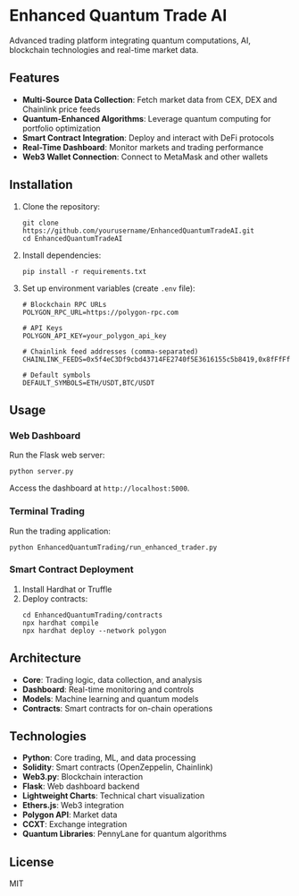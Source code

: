 # Enhanced Quantum Trade AI

Advanced trading platform integrating quantum computations, AI, blockchain technologies and real-time market data.

## Features

- **Multi-Source Data Collection**: Fetch market data from CEX, DEX and Chainlink price feeds
- **Quantum-Enhanced Algorithms**: Leverage quantum computing for portfolio optimization
- **Smart Contract Integration**: Deploy and interact with DeFi protocols
- **Real-Time Dashboard**: Monitor markets and trading performance
- **Web3 Wallet Connection**: Connect to MetaMask and other wallets

## Installation

1. Clone the repository:
   ```
   git clone https://github.com/yourusername/EnhancedQuantumTradeAI.git
   cd EnhancedQuantumTradeAI
   ```

2. Install dependencies:
   ```
   pip install -r requirements.txt
   ```

3. Set up environment variables (create `.env` file):
   ```
   # Blockchain RPC URLs
   POLYGON_RPC_URL=https://polygon-rpc.com
   
   # API Keys
   POLYGON_API_KEY=your_polygon_api_key
   
   # Chainlink feed addresses (comma-separated)
   CHAINLINK_FEEDS=0x5f4eC3Df9cbd43714FE2740f5E3616155c5b8419,0x8fFfFfd4AfB6115b954Bd326cbe7B4BA576818f6
   
   # Default symbols
   DEFAULT_SYMBOLS=ETH/USDT,BTC/USDT
   ```

## Usage

### Web Dashboard

Run the Flask web server:
```
python server.py
```

Access the dashboard at `http://localhost:5000`.

### Terminal Trading

Run the trading application:
```
python EnhancedQuantumTrading/run_enhanced_trader.py
```

### Smart Contract Deployment

1. Install Hardhat or Truffle
2. Deploy contracts:
   ```
   cd EnhancedQuantumTrading/contracts
   npx hardhat compile
   npx hardhat deploy --network polygon
   ```

## Architecture

- **Core**: Trading logic, data collection, and analysis
- **Dashboard**: Real-time monitoring and controls
- **Models**: Machine learning and quantum models
- **Contracts**: Smart contracts for on-chain operations

## Technologies

- **Python**: Core trading, ML, and data processing
- **Solidity**: Smart contracts (OpenZeppelin, Chainlink)
- **Web3.py**: Blockchain interaction
- **Flask**: Web dashboard backend
- **Lightweight Charts**: Technical chart visualization
- **Ethers.js**: Web3 integration
- **Polygon API**: Market data
- **CCXT**: Exchange integration
- **Quantum Libraries**: PennyLane for quantum algorithms

## License

MIT 